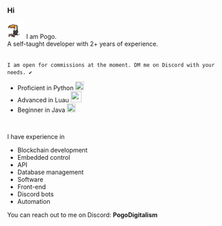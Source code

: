 ### Hi
<img src="https://github.com/PogoDigitalism/PogoDigitalism/blob/main/ezgif-2-0b0e869a24.gif?raw=true" width="40" height="40"> I am Pogo.
<br/>
A self-taught developer with 2+ years of experience.
<br/>
<br/>

`I am open for commissions at the moment. DM me on Discord with your needs. ✔️`
* Proficient in Python  <img src="https://upload.wikimedia.org/wikipedia/commons/thumb/c/c3/Python-logo-notext.svg/1869px-Python-logo-notext.svg.png" width="20" height="20">
* Advanced in Luau  <img src="https://devforum-uploads.s3.dualstack.us-east-2.amazonaws.com/uploads/original/4X/c/5/a/c5acf1685bdf34d1d721c0c5ec8fc3c4e8c80b03.png" width="25" height="25">
* Beginner in Java  <img src="https://www.shareicon.net/data/512x512/2016/09/23/833700_windows_512x512.png" width="20" height="20">

<br/>

I have experience in
* Blockchain development
* Embedded control
* API
* Database management
* Software
* Front-end
* Discord bots
* Automation

You can reach out to me on Discord:
**PogoDigitalism**
